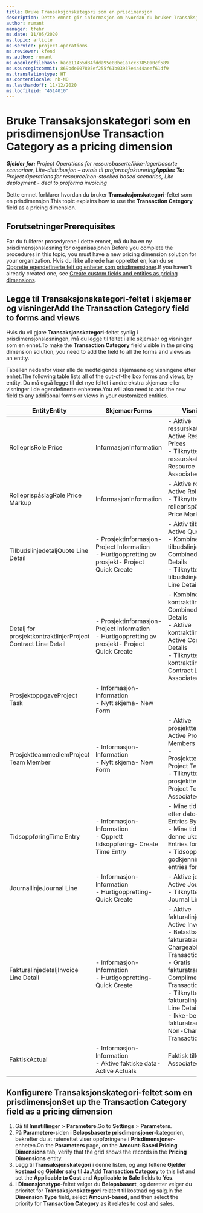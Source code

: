 ```yaml
---
title: Bruke Transaksjonskategori som en prisdimensjon
description: Dette emnet gir informasjon om hvordan du bruker Transaksjonskategori-feltet som en prisdimensjon.
author: rumant
manager: tfehr
ms.date: 11/05/2020
ms.topic: article
ms.service: project-operations
ms.reviewer: kfend
ms.author: rumant
ms.openlocfilehash: bace11455d34fdda95e08be1a7cc37850a0cf589
ms.sourcegitcommit: 869bde007805ef255f61b03937e4a44aeef61df9
ms.translationtype: HT
ms.contentlocale: nb-NO
ms.lasthandoff: 11/12/2020
ms.locfileid: "4514010"
---
```

# <a name="use-transaction-category-as-a-pricing-dimension"></a><span data-ttu-id="bc1db-103">Bruke Transaksjonskategori som en prisdimensjon</span><span class="sxs-lookup"><span data-stu-id="bc1db-103">Use Transaction Category as a pricing dimension</span></span>


<span data-ttu-id="bc1db-104">_**Gjelder for:** Project Operations for ressursbaserte/ikke-lagerbaserte scenarioer, Lite-distribusjon – avtale til proformafakturering_</span><span class="sxs-lookup"><span data-stu-id="bc1db-104">_**Applies To:** Project Operations for resource/non-stocked based scenarios, Lite deployment - deal to proforma invoicing_</span></span>


<span data-ttu-id="bc1db-105">Dette emnet forklarer hvordan du bruker **Transaksjonskategori**-feltet som en prisdimensjon.</span><span class="sxs-lookup"><span data-stu-id="bc1db-105">This topic explains how to use the **Transaction Category** field as a pricing dimension.</span></span> 

## <a name="prerequisites"></a><span data-ttu-id="bc1db-106">Forutsetninger</span><span class="sxs-lookup"><span data-stu-id="bc1db-106">Prerequisites</span></span>
<span data-ttu-id="bc1db-107">Før du fullfører prosedyrene i dette emnet, må du ha en ny prisdimensjonsløsning for organisasjonen.</span><span class="sxs-lookup"><span data-stu-id="bc1db-107">Before you complete the procedures in this topic, you must have a new pricing dimension solution for your organization.</span></span> <span data-ttu-id="bc1db-108">Hvis du ikke allerede har opprettet en, kan du se [Opprette egendefinerte felt og enheter som prisdimensjoner](create-custom-fields-entities-pricing-dimensions.md).</span><span class="sxs-lookup"><span data-stu-id="bc1db-108">If you haven't already created one, see [Create custom fields and entities as pricing dimensions](create-custom-fields-entities-pricing-dimensions.md).</span></span>

## <a name="add-the-transaction-category-field-to-forms-and-views"></a><span data-ttu-id="bc1db-109">Legge til Transaksjonskategori-feltet i skjemaer og visninger</span><span class="sxs-lookup"><span data-stu-id="bc1db-109">Add the Transaction Category field to forms and views</span></span>
<span data-ttu-id="bc1db-110">Hvis du vil gjøre **Transaksjonskategori**-feltet synlig i prisdimensjonsløsningen, må du legge til feltet i alle skjemaer og visninger som en enhet.</span><span class="sxs-lookup"><span data-stu-id="bc1db-110">To make the **Transaction Category** field visible in the pricing dimension solution, you need to add the field to all the forms and views as an entity.</span></span>

<span data-ttu-id="bc1db-111">Tabellen nedenfor viser alle de medfølgende skjemaene og visningene etter enhet.</span><span class="sxs-lookup"><span data-stu-id="bc1db-111">The following table lists all of the out-of-the box forms and views, by entity.</span></span> <span data-ttu-id="bc1db-112">Du må også legge til det nye feltet i andre ekstra skjemaer eller visninger i de egendefinerte enhetene.</span><span class="sxs-lookup"><span data-stu-id="bc1db-112">You will also need to add the new field to any additional forms or views in your customized entities.</span></span>

|  <span data-ttu-id="bc1db-113">Entity</span><span class="sxs-lookup"><span data-stu-id="bc1db-113">Entity</span></span>        | <span data-ttu-id="bc1db-114">Skjemaer</span><span class="sxs-lookup"><span data-stu-id="bc1db-114">Forms</span></span>     |<span data-ttu-id="bc1db-115">Visninger</span><span class="sxs-lookup"><span data-stu-id="bc1db-115">Views</span></span>        |
| ------------------------------|---------------------------------|----------------------------------|
|  <span data-ttu-id="bc1db-116">Rollepris</span><span class="sxs-lookup"><span data-stu-id="bc1db-116">Role Price</span></span>| <span data-ttu-id="bc1db-117">Informasjon</span><span class="sxs-lookup"><span data-stu-id="bc1db-117">Information</span></span> |<span data-ttu-id="bc1db-118">- Aktive ressurskategoripriser</span><span class="sxs-lookup"><span data-stu-id="bc1db-118">- Active Resource Category Prices</span></span><br> <span data-ttu-id="bc1db-119">- Tilknyttede ressurskategoripriser</span><span class="sxs-lookup"><span data-stu-id="bc1db-119">- Resource Category Price Associated</span></span> |
|  <span data-ttu-id="bc1db-120">Rolleprispåslag</span><span class="sxs-lookup"><span data-stu-id="bc1db-120">Role Price Markup</span></span>| <span data-ttu-id="bc1db-121">Informasjon</span><span class="sxs-lookup"><span data-stu-id="bc1db-121">Information</span></span>|<span data-ttu-id="bc1db-122">- Aktive rolleprispåslag</span><span class="sxs-lookup"><span data-stu-id="bc1db-122">- Active Role Price Markup</span></span><br><span data-ttu-id="bc1db-123">- Tilknyttede rolleprispåslag</span><span class="sxs-lookup"><span data-stu-id="bc1db-123">- Role Price Markup Associated</span></span> |
|  <span data-ttu-id="bc1db-124">Tilbudslinjedetalj</span><span class="sxs-lookup"><span data-stu-id="bc1db-124">Quote Line Detail</span></span>|<span data-ttu-id="bc1db-125">- Prosjektinformasjon</span><span class="sxs-lookup"><span data-stu-id="bc1db-125">- Project Information</span></span><br><span data-ttu-id="bc1db-126">- Hurtigoppretting av prosjekt</span><span class="sxs-lookup"><span data-stu-id="bc1db-126">- Project Quick Create</span></span>| <span data-ttu-id="bc1db-127">- Aktiv tilbudslinjedetalj</span><span class="sxs-lookup"><span data-stu-id="bc1db-127">- Active Quote Line Detail</span></span><br><span data-ttu-id="bc1db-128">- Kombinerte tilbudslinjedetaljer</span><span class="sxs-lookup"><span data-stu-id="bc1db-128">- Combined Quote Line Details</span></span><br><span data-ttu-id="bc1db-129">- Tilknyttet tilbudslinjedetalj</span><span class="sxs-lookup"><span data-stu-id="bc1db-129">- Quote Line Detail Associated</span></span> |
|  <span data-ttu-id="bc1db-130">Detalj for prosjektkontraktlinjer</span><span class="sxs-lookup"><span data-stu-id="bc1db-130">Project Contract Line Detail</span></span>|<span data-ttu-id="bc1db-131">- Prosjektinformasjon</span><span class="sxs-lookup"><span data-stu-id="bc1db-131">- Project Information</span></span><br><span data-ttu-id="bc1db-132">- Hurtigoppretting av prosjekt</span><span class="sxs-lookup"><span data-stu-id="bc1db-132">- Project Quick Create</span></span>|<span data-ttu-id="bc1db-133">- Kombinerte kontraktlinjedetaljer</span><span class="sxs-lookup"><span data-stu-id="bc1db-133">- Combined Contract Line Details</span></span><br><span data-ttu-id="bc1db-134">- Aktive kontraktlinjedetaljer</span><span class="sxs-lookup"><span data-stu-id="bc1db-134">- Active Contract Line Details</span></span><br><span data-ttu-id="bc1db-135">- Tilknyttede kontraktlinjedetaljer</span><span class="sxs-lookup"><span data-stu-id="bc1db-135">- Contract Line Detail Associated</span></span> |
|  <span data-ttu-id="bc1db-136">Prosjektoppgave</span><span class="sxs-lookup"><span data-stu-id="bc1db-136">Project Task</span></span>|<span data-ttu-id="bc1db-137">- Informasjon</span><span class="sxs-lookup"><span data-stu-id="bc1db-137">- Information</span></span><br><span data-ttu-id="bc1db-138">- Nytt skjema</span><span class="sxs-lookup"><span data-stu-id="bc1db-138">- New Form</span></span>| &nbsp; |
|  <span data-ttu-id="bc1db-139">Prosjektteammedlem</span><span class="sxs-lookup"><span data-stu-id="bc1db-139">Project Team Member</span></span>|<span data-ttu-id="bc1db-140">- Informasjon</span><span class="sxs-lookup"><span data-stu-id="bc1db-140">- Information</span></span><br><span data-ttu-id="bc1db-141">- Nytt skjema</span><span class="sxs-lookup"><span data-stu-id="bc1db-141">- New Form</span></span>|<span data-ttu-id="bc1db-142">- Aktive prosjektteammedlemmer</span><span class="sxs-lookup"><span data-stu-id="bc1db-142">- Active Project Team Members</span></span><br><span data-ttu-id="bc1db-143">- Prosjektteammedlemmer</span><span class="sxs-lookup"><span data-stu-id="bc1db-143">- Project Team Members</span></span><br><span data-ttu-id="bc1db-144">- Tilknyttede prosjektteammedlemmer</span><span class="sxs-lookup"><span data-stu-id="bc1db-144">- Project Team Members Associated</span></span> |
|  <span data-ttu-id="bc1db-145">Tidsoppføring</span><span class="sxs-lookup"><span data-stu-id="bc1db-145">Time Entry</span></span>|<span data-ttu-id="bc1db-146">- Informasjon</span><span class="sxs-lookup"><span data-stu-id="bc1db-146">- Information</span></span><br><span data-ttu-id="bc1db-147">- Opprett tidsoppføring</span><span class="sxs-lookup"><span data-stu-id="bc1db-147">- Create Time Entry</span></span>|<span data-ttu-id="bc1db-148">- Mine tidsoppføringer etter dato</span><span class="sxs-lookup"><span data-stu-id="bc1db-148">- My Time Entries By Date</span></span><br><span data-ttu-id="bc1db-149">- Mine tidsoppføringer for denne uken</span><span class="sxs-lookup"><span data-stu-id="bc1db-149">- My Time Entries for this Week</span></span><br><span data-ttu-id="bc1db-150">- Tidsoppføringer til godkjenning</span><span class="sxs-lookup"><span data-stu-id="bc1db-150">- Time entries for Approval</span></span>|
|  <span data-ttu-id="bc1db-151">Journallinje</span><span class="sxs-lookup"><span data-stu-id="bc1db-151">Journal Line</span></span>|<span data-ttu-id="bc1db-152">- Informasjon</span><span class="sxs-lookup"><span data-stu-id="bc1db-152">- Information</span></span><br><span data-ttu-id="bc1db-153">- Hurtigoppretting</span><span class="sxs-lookup"><span data-stu-id="bc1db-153">- Quick Create</span></span>|<span data-ttu-id="bc1db-154">- Aktive journallinjer</span><span class="sxs-lookup"><span data-stu-id="bc1db-154">- Active Journal Lines</span></span><br><span data-ttu-id="bc1db-155">- Tilknyttet journallinje</span><span class="sxs-lookup"><span data-stu-id="bc1db-155">- Journal Line Associated</span></span>|
|  <span data-ttu-id="bc1db-156">Fakturalinjedetalj</span><span class="sxs-lookup"><span data-stu-id="bc1db-156">Invoice Line Detail</span></span>|<span data-ttu-id="bc1db-157">- Informasjon</span><span class="sxs-lookup"><span data-stu-id="bc1db-157">- Information</span></span><br><span data-ttu-id="bc1db-158">- Hurtigoppretting</span><span class="sxs-lookup"><span data-stu-id="bc1db-158">- Quick Create</span></span>|<span data-ttu-id="bc1db-159">- Aktive fakturalinjedetaljer</span><span class="sxs-lookup"><span data-stu-id="bc1db-159">- Active Invoice Line Details</span></span><br><span data-ttu-id="bc1db-160">- Belastbare fakturatransaksjoner</span><span class="sxs-lookup"><span data-stu-id="bc1db-160">- Chargeable Invoice Transactions</span></span><br><span data-ttu-id="bc1db-161">- Gratis fakturatransaksjoner</span><span class="sxs-lookup"><span data-stu-id="bc1db-161">- Complimentary Invoice Transactions</span></span><br><span data-ttu-id="bc1db-162">- Tilknyttet fakturalinjedetalj</span><span class="sxs-lookup"><span data-stu-id="bc1db-162">- Invoice Line Detail Associated</span></span> <br><span data-ttu-id="bc1db-163">- Ikke-belastbare fakturatransaksjoner</span><span class="sxs-lookup"><span data-stu-id="bc1db-163">- Non-Chargeable Invoice Transactions</span></span>|
|  <span data-ttu-id="bc1db-164">Faktisk</span><span class="sxs-lookup"><span data-stu-id="bc1db-164">Actual</span></span>|<span data-ttu-id="bc1db-165">- Informasjon</span><span class="sxs-lookup"><span data-stu-id="bc1db-165">- Information</span></span><br><span data-ttu-id="bc1db-166">- Aktive faktiske data</span><span class="sxs-lookup"><span data-stu-id="bc1db-166">- Active Actuals</span></span>| <span data-ttu-id="bc1db-167">Faktisk tilknyttet</span><span class="sxs-lookup"><span data-stu-id="bc1db-167">Actual Associated</span></span> |

## <a name="set-up-the-transaction-category-field-as-a-pricing-dimension"></a><span data-ttu-id="bc1db-168">Konfigurere Transaksjonskategori-feltet som en prisdimensjon</span><span class="sxs-lookup"><span data-stu-id="bc1db-168">Set up the Transaction Category field as a pricing dimension</span></span>

1. <span data-ttu-id="bc1db-169">Gå til **Innstillinger** > **Parametere**.</span><span class="sxs-lookup"><span data-stu-id="bc1db-169">Go to **Settings** > **Parameters**.</span></span> 
2. <span data-ttu-id="bc1db-170">På **Parametere**-siden i **Beløpsbaserte prisdimensjoner**-kategorien, bekrefter du at rutenettet viser oppføringene i **Prisdimensjoner**-enheten.</span><span class="sxs-lookup"><span data-stu-id="bc1db-170">On the **Parameters** page, on the **Amount-Based Pricing Dimensions** tab, verify that the grid shows the records in the **Pricing Dimensions** entity.</span></span>
3. <span data-ttu-id="bc1db-171">Legg til **Transaksjonskategori** i denne listen, og angi feltene **Gjelder kostnad** og **Gjelder salg** til **Ja**.</span><span class="sxs-lookup"><span data-stu-id="bc1db-171">Add **Transaction Category** to this list and set the **Applicable to Cost** and **Applicable to Sale** fields to **Yes**.</span></span>
4. <span data-ttu-id="bc1db-172">I **Dimensjonstype**-feltet velger du **Beløpsbasert**, og deretter velger du prioritet for **Transaksjonskategori** relatert til kostnad og salg.</span><span class="sxs-lookup"><span data-stu-id="bc1db-172">In the **Dimension Type** field, select **Amount-based**, and then select the priority for **Transaction Category** as it relates to cost and sales.</span></span>
